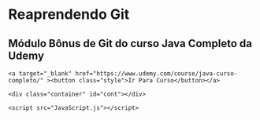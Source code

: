 <!DOCTYPE html>
<html lang="en">
<head>
    <meta charset="UTF-8">
    <meta http-equiv="X-UA-Compatible" content="IE=edge">
    <meta name="viewport" content="width=device-width, initial-scale=1.0">
    <link rel="stylesheet" href="style.css">
    <title>Curso Java</title>
</head>
<body>
    <h1>Reaprendendo Git</h1>
    <h2>Módulo Bônus de Git do curso Java Completo da Udemy</h2>
    
    <a target="_blank" href="https://www.udemy.com/course/java-curso-completo/" ><button class="style">Ir Para Curso</button></a>

    <div class="container" id="cont"></div>

    <script src="JavaScript.js"></script>
</body>
</html>

